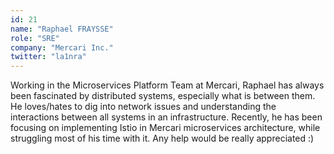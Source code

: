 ```yaml
---
id: 21
name: "Raphael FRAYSSE"
role: "SRE"
company: "Mercari Inc."
twitter: "la1nra"
---
```


Working in the Microservices Platform Team at Mercari, Raphael has always been fascinated by distributed systems, especially what is between them. He loves/hates to dig into network issues and understanding the interactions between all systems in an infrastructure. Recently, he has been focusing on implementing Istio in Mercari microservices architecture, while struggling most of his time with it. Any help would be really appreciated :)
